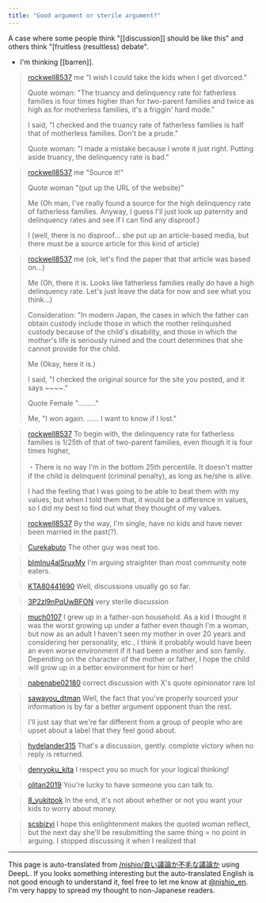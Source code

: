 ```yaml
---
title: "Good argument or sterile argument?"
---
```


A case where some people think "[[discussion]] should be like this" and others think "[fruitless (resultless) debate".
- I'm thinking [[barren]].

> [rockwell8537](https://twitter.com/rockwell8537/status/1687496081784139776) me "I wish I could take the kids when I get divorced."
>
>  Quote woman: "The truancy and delinquency rate for fatherless families is four times higher than for two-parent families and twice as high as for motherless families, it's a friggin' hard mode."
>
>  I said, "I checked and the truancy rate of fatherless families is half that of motherless families. Don't be a prude."
>
>  Quote woman: "I made a mistake because I wrote it just right. Putting aside truancy, the delinquency rate is bad."

> [rockwell8537](https://twitter.com/rockwell8537/status/1687497353589358592) me "Source it!"
>
>  Quote woman "(put up the URL of the website)"
>
>  Me (Oh man, I've really found a source for the high delinquency rate of fatherless families. Anyway, I guess I'll just look up paternity and delinquency rates and see if I can find any disproof.)
>
>  I (well, there is no disproof... she put up an article-based media, but there must be a source article for this kind of article)

> [rockwell8537](https://twitter.com/rockwell8537/status/1687498001420627968) me (ok, let's find the paper that that article was based on...)
>
>  Me (Oh, there it is. Looks like fatherless families really do have a high delinquency rate. Let's just leave the data for now and see what you think...)
>
>  Consideration: "In modern Japan, the cases in which the father can obtain custody include those in which the mother relinquished custody because of the child's disability, and those in which the mother's life is seriously ruined and the court determines that she cannot provide for the child.
>
>  Me (Okay, here it is.)
>
>  I said, "I checked the original source for the site you posted, and it says ~~~~."
>
>  Quote Female "........."
>
>  Me, "I won again. ...... I want to know if I lost."

> [rockwell8537](https://twitter.com/rockwell8537/status/1687499799887851520) To begin with, the delinquency rate for fatherless families is 1/25th of that of two-parent families, even though it is four times higher,
>
>  ・There is no way I'm in the bottom 25th percentile.
>  It doesn't matter if the child is delinquent (criminal penalty), as long as he/she is alive.
>
>  I had the feeling that I was going to be able to beat them with my values, but when I told them that, it would be a difference in values, so I did my best to find out what they thought of my values.

> [rockwell8537](https://twitter.com/rockwell8537/status/1687631502224539652) By the way, I'm single, have no kids and have never been married in the past(?).

> [Curekabuto](https://twitter.com/Curekabuto/status/1687667927141797889) The other guy was neat too.

> [bImInu4alSruxMy](https://twitter.com/bImInu4alSruxMy/status/1687648272649998337) I'm arguing straighter than most community note eaters.

> [KTA80441690](https://twitter.com/KTA80441690/status/1687594969996111877) Well, discussions usually go so far.

> [3P2zl9nPqUwBFON](https://twitter.com/3P2zl9nPqUwBFON/status/1687628383541440514) very sterile discussion

> [much0107](https://twitter.com/much0107/status/1687694770158850049) I grew up in a father-son household. As a kid I thought it was the worst growing up under a father even though I'm a woman, but now as an adult I haven't seen my mother in over 20 years and considering her personality, etc., I think it probably would have been an even worse environment if it had been a mother and son family.
>  Depending on the character of the mother or father, I hope the child will grow up in a better environment for him or her!

> [nabenabe02180](https://twitter.com/nabenabe02180/status/1687697229447081985) correct discussion with X's quote opinionator rare lol

> [sawayou_dtman](https://twitter.com/sawayou_dtman/status/1687677793587630080) Well, the fact that you've properly sourced your information is by far a better argument opponent than the rest.
>
>  I'll just say that we're far different from a group of people who are upset about a label that they feel good about.

> [hydelander315](https://twitter.com/hydelander315/status/1687662873429065728) That's a discussion, gently.
>  complete victory when no reply is returned.

> [denryoku_kita](https://twitter.com/denryoku_kita/status/1687657692498911232) I respect you so much for your logical thinking!

> [olitan2019](https://twitter.com/olitan2019/status/1687667377914425344) You're lucky to have someone you can talk to.

> [8_yukitpok](https://twitter.com/8_yukitpok/status/1687704239408353280) In the end, it's not about whether or not you want your kids to worry about money.

> [scsbizyi](https://twitter.com/scsbizyi/status/1687655900423880704) I hope this enlightenment makes the quoted woman reflect, but the next day she'll be resubmitting the same thing = no point in arguing.
>  I stopped discussing it when I realized that

---
This page is auto-translated from [/nishio/良い議論か不毛な議論か](https://scrapbox.io/nishio/良い議論か不毛な議論か) using DeepL. If you looks something interesting but the auto-translated English is not good enough to understand it, feel free to let me know at [@nishio_en](https://twitter.com/nishio_en). I'm very happy to spread my thought to non-Japanese readers.